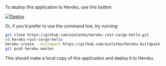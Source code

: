 To deploy this application to Heroku, use this button:

[![Deploy](https://www.herokucdn.com/deploy/button.png)](https://heroku.com/deploy)

Or, if you'd prefer to use the command line, try running:

``` sh
git clone https://github.com/azolotko/heroku-rust-cargo-hello.git
cd heroku-rust-cargo-hello
heroku create --buildpack https://github.com/azolotko/heroku-buildpack-rust.git
git push heroku master
```

This should make a local copy of this application and deploy it to Heroku.